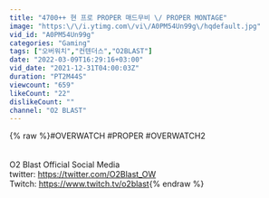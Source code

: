 ```yaml
---
title: "4700++ 현 프로 PROPER 매드무비 \/ PROPER MONTAGE"
image: "https:\/\/i.ytimg.com\/vi\/A0PM54Un99g\/hqdefault.jpg"
vid_id: "A0PM54Un99g"
categories: "Gaming"
tags: ["오버워치","컨텐더스","O2BLAST"]
date: "2022-03-09T16:29:16+03:00"
vid_date: "2021-12-31T04:00:03Z"
duration: "PT2M44S"
viewcount: "659"
likeCount: "22"
dislikeCount: ""
channel: "O2 BLAST"
---
```

{% raw %}#OVERWATCH #PROPER #OVERWATCH2<br /><br /><br />O2 Blast Official Social Media<br />twitter: <a rel="nofollow" target="blank" href="https://twitter.com/O2Blast_OW">https://twitter.com/O2Blast_OW</a><br />Twitch: <a rel="nofollow" target="blank" href="https://www.twitch.tv/o2blast">https://www.twitch.tv/o2blast</a>{% endraw %}
